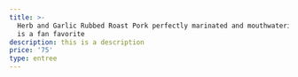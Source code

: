 ```yaml
---
title: >-
  Herb and Garlic Rubbed Roast Pork perfectly marinated and mouthwatering this
  is a fan favorite
description: this is a description
price: '75'
type: entree
---
```


